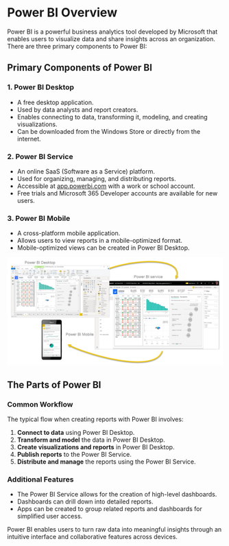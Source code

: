 # Power BI Overview

Power BI is a powerful business analytics tool developed by Microsoft that enables users to visualize data and share insights across an organization. There are three primary components to Power BI:

## Primary Components of Power BI

### 1. Power BI Desktop
- A free desktop application.
- Used by data analysts and report creators.
- Enables connecting to data, transforming it, modeling, and creating visualizations.
- Can be downloaded from the Windows Store or directly from the internet.

### 2. Power BI Service
- An online SaaS (Software as a Service) platform.
- Used for organizing, managing, and distributing reports.
- Accessible at [app.powerbi.com](https://app.powerbi.com) with a work or school account.
- Free trials and Microsoft 365 Developer accounts are available for new users.

### 3. Power BI Mobile
- A cross-platform mobile application.
- Allows users to view reports in a mobile-optimized format.
- Mobile-optimized views can be created in Power BI Desktop.

![Power BI Overview](images/powerBi-Overview.png "Photo from Local Folder")

## The Parts of Power BI

### Common Workflow
The typical flow when creating reports with Power BI involves:

1. **Connect to data** using Power BI Desktop.
2. **Transform and model** the data in Power BI Desktop.
3. **Create visualizations and reports** in Power BI Desktop.
4. **Publish reports** to the Power BI Service.
5. **Distribute and manage** the reports using the Power BI Service.

### Additional Features
- The Power BI Service allows for the creation of high-level dashboards.
- Dashboards can drill down into detailed reports.
- Apps can be created to group related reports and dashboards for simplified user access.

Power BI enables users to turn raw data into meaningful insights through an intuitive interface and collaborative features across devices.


